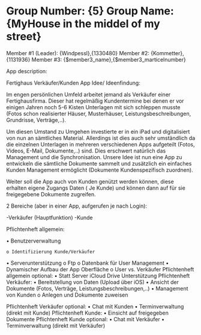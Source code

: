 Group Number: {5}
Group Name: {MyHouse in the middel of my street}
=======

Member #1 (Leader): {Windpessl},{1330480}
Member #2: {Kommetter},{1131936}
Member #3: {$member3_name},{$member3_marticelnumber}


App description:

Fertighaus Verkäufer/Kunden App Idee/ Ideenfindung:

Im engen persönlichen Umfeld arbeitet jemand als Verkäufer einer Fertighausfirma. Dieser hat regelmäßig Kundentermine bei denen er vor einigen Jahren noch 5-6 Kisten Unterlagen mit sich schleppen musste (Fotos schon realisierter Häuser, Musterhäuser, Leistungsbeschreibungen, Grundrisse, Verträge,..).

Um diesen Umstand zu Umgehen investierte er in ein iPad und digitalisiert von nun an sämtliches Material. Allerdings ist dies auch sehr umständlich da die einzelnen Unterlagen in mehreren verschiedenen Apps aufgeteilt (Fotos, Videos, E-Mail, Dokumente,..) sind. Dies erschwert natürlich das Management und die Synchronisation.
Unsere Idee ist nun eine App zu entwickeln die sämtliche Dokumente sammelt und zusätzlich ein einfaches Kunden Management ermöglicht (Dokumente Kundenspezifisch zuordnen).

Weiter soll die App auch von Kunden genützt werden können, diese erhalten eigene Zugangs Daten ( Je Kunde) und können dann auf für sie freigegebene Dokumente zugreifen.



2 Bereiche (aber in einer App, aufgerufen je nach Login):

-Verkäufer (Hauptfunktion)
-Kunde


Pflichtenheft allgemein:

• Benutzerverwaltung

    o Identifizierung Kunde/Verkäufer
• Serverunterstützung o Ftp
o Datenbank für User Management • Dynamischer Aufbau der App Oberfläche
o User vs. Verkäufer Pflichtenheft allgemein optional:
• Statt Server iCloud Drive Unterstützung Pflichtenheft Verkäufer:
• Bereitstellung von Daten (Upload über iOS)
• Ansicht der Dokumente (Fotos, Verträge, Leistungsbeschreibungen,..)
• Management von Kunden
o Anlegen und Dokumente zuweisen
    
Pflichtenheft Verkäufer optional:
• Chat mit Kunden
• Terminverwaltung (direkt mit Kunde) Pflichtenheft Kunde:
• Einsicht auf freigegeben Dokumente Pflichtenheft Kunde optional:
• Chat mit Verkäufer
• Terminverwaltung (direkt mit Verkäufer)
